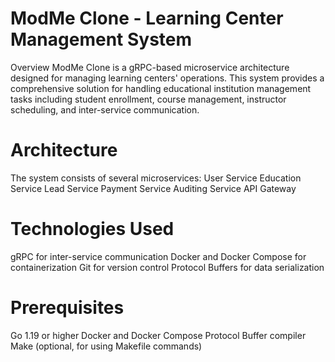 # ModMe Clone - Learning Center Management System
Overview
ModMe Clone is a gRPC-based microservice architecture designed for managing learning centers' operations. This system provides a comprehensive solution for handling educational institution management tasks including student enrollment, course management, instructor scheduling, and inter-service communication.

# Architecture
The system consists of several microservices:
User Service
Education Service
Lead Service
Payment Service
Auditing Service
API Gateway

# Technologies Used

gRPC for inter-service communication
Docker and Docker Compose for containerization
Git for version control
Protocol Buffers for data serialization

# Prerequisites

Go 1.19 or higher
Docker and Docker Compose
Protocol Buffer compiler
Make (optional, for using Makefile commands)
